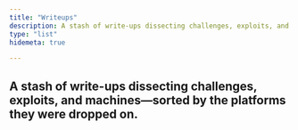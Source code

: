 ```yaml
---
title: "Writeups"
description: A stash of write-ups dissecting challenges, exploits, and machines—sorted by the platforms they were dropped on.
type: "list"
hidemeta: true

---
```

A stash of write-ups dissecting challenges, exploits, and machines—sorted by the platforms they were dropped on.
---
